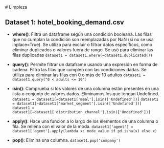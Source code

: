 # Limpieza

## Dataset 1: hotel_booking_demand.csv

- **where()**: Filtra un dataframe según una condición booleana. Las filas que no cumplan la condición son reemplazadas por NaN (si no se usa inplace=True). Se utiliza para excluir o filtrar datos específicos, como eliminar duplicados o valores fuera de rango. Se usó para eliminar las filas duplicadas
`dataset1 = dataset1.where(~dataset1.duplicated()) `

- **query()**: Permite filtrar un dataframe usando una expresión en forma de cadena. Filtra las filas que cumplen con las condiciones dadas. Se utiliza para eliminar las filas con 0 o más de 10 adultos
`dataset1 = dataset1.query("0 < adults <= 10")`

- **isin()**: Comprueba si los valores de una columna están presentes en una lista o conjunto de valores dados. Eliminamos los que tengan Undefined. 
`dataset1 = dataset1[~dataset1['meal'].isin(['Undefined'])]`
`dataset1 = dataset1[~dataset1['market_segment'].isin(['Undefined'])]`
`dataset1 = dataset1[~dataset1['distribution_channel'].isin(['Undefined'])]`

- **apply()**: Hace una función a lo largo de los elementos de una columna o fila. Se rellena con el valor de la moda.
`dataset1['agent'] = dataset1['agent'].apply(lambda x: mode_value if pd.isna(x) else x)`

- **pop()**: Elimina una columna. 
  `dataset1.pop('company')`